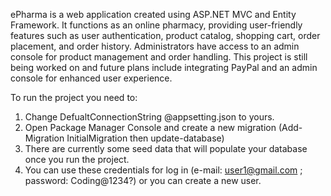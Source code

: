 ePharma is a web application created using ASP.NET MVC and Entity Framework. It
functions as an online pharmacy, providing user-friendly features such as user
authentication, product catalog, shopping cart, order placement, and order history.
Administrators have access to an admin console for product management and order
handling. This project is still being worked on and future plans include integrating PayPal
and an admin console for enhanced user experience.

To run the project you need to:

1. Change DefualtConnectionString @appsetting.json to yours.
2. Open Package Manager Console and create a new migration (Add-Migration InitialMigration then update-database)
3. There are currently some seed data that will populate your database once you run the project.
5. You can use these credentials for log in (e-mail: user1@gmail.com ; password: Coding@1234?) or you can create a new user.
